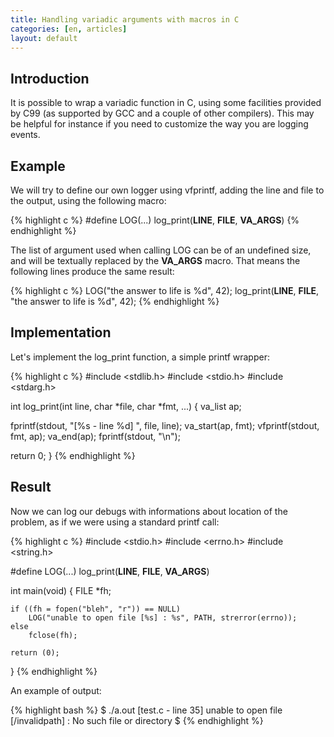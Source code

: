 ```yaml
---
title: Handling variadic arguments with macros in C
categories: [en, articles]
layout: default
---
```


## Introduction

It is possible to wrap a variadic function in C, using some
facilities provided by C99 (as supported by GCC and a couple
of other compilers). This may be helpful for instance if you
need to customize the way you are logging events. 

## Example

We will try to define our own logger using vfprintf, adding
the line and file to the output, using the following macro:

{% highlight c %}
#define LOG(...)        log_print(__LINE__, __FILE__, __VA_ARGS__)
{% endhighlight %}

The list of argument used when calling LOG can be of an
undefined size, and will be textually replaced by the __VA_ARGS__
macro. That means the following lines produce the same result: 

{% highlight c %}
LOG("the answer to life is %d", 42);
log_print(__LINE__, __FILE__, "the answer to life is %d", 42);
{% endhighlight %}

## Implementation

Let's implement the log_print function, a simple printf wrapper:

{% highlight c %}
#include <stdlib.h>
#include <stdio.h>
#include <stdarg.h>
 
int
log_print(int line, char *file, char *fmt, ...)
{
  va_list       ap;
 
  fprintf(stdout, "[%s - line %d] ", file, line);
  va_start(ap, fmt);
  vfprintf(stdout, fmt, ap);
  va_end(ap);
  fprintf(stdout, "\n");
 
  return 0;
}
{% endhighlight %}

## Result

Now we can log our debugs with informations about location
of the problem, as if we were using a standard printf call:

{% highlight c %}
#include <stdio.h>
#include <errno.h>
#include <string.h>
 
#define LOG(...)        log_print(__LINE__, __FILE__, __VA_ARGS__)
 
int
main(void)
{
    FILE *fh;
 
    if ((fh = fopen("bleh", "r")) == NULL)
        LOG("unable to open file [%s] : %s", PATH, strerror(errno));
    else
        fclose(fh);
 
    return (0);
}
{% endhighlight %}

An example of output:

{% highlight bash %}
$ ./a.out 
[test.c - line 35] unable to open file [/invalidpath] : No such file or directory
$
{% endhighlight %}
